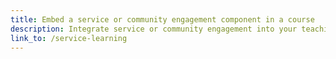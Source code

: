 ```yaml
---
title: Embed a service or community engagement component in a course
description: Integrate service or community engagement into your teaching as a meaningful way to deliver course content.
link_to: /service-learning
---
```

